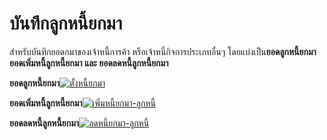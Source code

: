 # บันทึกลูกหนี้ยกมา

สำหรับบันทึกยอดกมาของเจ้าหนี้การค้า หรือเจ้าหนี้กิจการประเภทอื่นๆ
โดยแบ่งเป็น**ยอดลูกหนี้ยกมา** **ยอดเพิ่มหนี้ลูกหนี้ยกมา และ
ยอดลดหนี้ลูกหนี้ยกมา**

**ยอดลูกหนี้ยกมา**[![ตั้งหนี้ยกมา](http://www.smlaccount.com/manual/wp-content/uploads/2017/10/ตั้งหนี้ยกมา.jpg)](http://www.smlaccount.com/manual/wp-content/uploads/2017/10/ตั้งหนี้ยกมา.jpg)

**ยอดเพิ่มหนี้ลูกหนี้ยกมา**[![เพิ่มหนี้ยกมา-ลูกหนี้](http://www.smlaccount.com/manual/wp-content/uploads/2017/10/เพิ่มหนี้ยกมา-ลูกหนี้.jpg)](http://www.smlaccount.com/manual/wp-content/uploads/2017/10/เพิ่มหนี้ยกมา-ลูกหนี้.jpg)

**ยอดลดหนี้ลูกหนี้ยกมา**[![ลดหนี้ยกมา-ลูกหนี้](http://www.smlaccount.com/manual/wp-content/uploads/2017/10/ลดหนี้ยกมา-ลูกหนี้.jpg)](http://www.smlaccount.com/manual/wp-content/uploads/2017/10/ลดหนี้ยกมา-ลูกหนี้.jpg)

